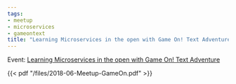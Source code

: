 ```yaml
---
tags:
- meetup
- microservices
- gameontext
title: "Learning Microservices in the open with Game On! Text Adventure"
---
```


Event: [Learning Microservices in the open with Game On! Text Adventure](https://www.meetup.com/hvopen/events/250307639/)

{{< pdf "/files/2018-06-Meetup-GameOn.pdf" >}}